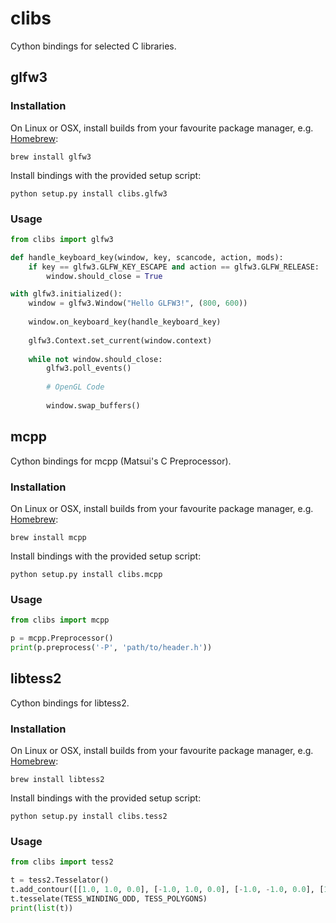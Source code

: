 # clibs
Cython bindings for selected C libraries.

## glfw3

### Installation

On Linux or OSX, install builds from your favourite package manager, e.g. [Homebrew](http://brew.sh/):
```
brew install glfw3
```

Install bindings with the provided setup script:
```
python setup.py install clibs.glfw3
```

### Usage

```python
from clibs import glfw3

def handle_keyboard_key(window, key, scancode, action, mods):
    if key == glfw3.GLFW_KEY_ESCAPE and action == glfw3.GLFW_RELEASE:
        window.should_close = True

with glfw3.initialized():
    window = glfw3.Window("Hello GLFW3!", (800, 600))
    
    window.on_keyboard_key(handle_keyboard_key)
    
    glfw3.Context.set_current(window.context)
    
    while not window.should_close:
        glfw3.poll_events()
        
        # OpenGL Code
        
        window.swap_buffers()
```

## mcpp 

Cython bindings for mcpp (Matsui's C Preprocessor).

### Installation

On Linux or OSX, install builds from your favourite package manager, e.g. [Homebrew](http://brew.sh/):
```
brew install mcpp
```

Install bindings with the provided setup script:
```
python setup.py install clibs.mcpp
```

### Usage

```python
from clibs import mcpp

p = mcpp.Preprocessor()
print(p.preprocess('-P', 'path/to/header.h'))
```

## libtess2 

Cython bindings for libtess2.

### Installation

On Linux or OSX, install builds from your favourite package manager, e.g. [Homebrew](http://brew.sh/):
```
brew install libtess2
```

Install bindings with the provided setup script:
```
python setup.py install clibs.tess2
```

### Usage

```python
from clibs import tess2

t = tess2.Tesselator()
t.add_contour([[1.0, 1.0, 0.0], [-1.0, 1.0, 0.0], [-1.0, -1.0, 0.0], [1.0, -1.0, 0.0]])
t.tesselate(TESS_WINDING_ODD, TESS_POLYGONS)
print(list(t))
```